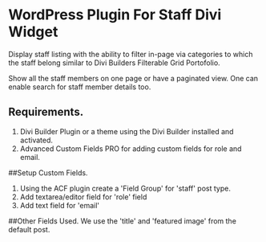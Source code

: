 # WordPress Plugin For Staff Divi Widget
Display staff listing with the ability to filter in-page via categories to which the staff belong similar to Divi Builders Filterable Grid Portofolio.

Show all the staff members on one page or have a paginated view. One can enable search for staff member details too.

## Requirements.
1. Divi Builder Plugin or a theme using the Divi Builder installed and activated.
2. Advanced Custom Fields PRO for adding custom fields for role and email.

##Setup Custom Fields.
1. Using the ACF plugin create a 'Field Group' for 'staff' post type.
2. Add textarea/editor field for 'role' field
3. Add text field for 'email'


##Other Fields Used.
We use the 'title' and 'featured image' from the default post.



